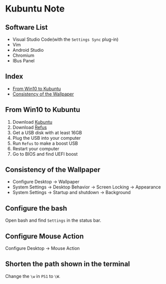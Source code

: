 # Kubuntu Note

## Software List
* Visual Studio Code(with the `Settings Sync` plug-in)
* Vim
* Android Studio
* Chromium
* IBus Panel

## Index
* [From Win10 to Kubuntu](#From-Win10-to-Kubuntu)
* [Consistency of the Wallpaper](#Consistency-of-the-Wallpaper)

## From Win10 to Kubuntu
1. Download [Kubuntu](https://kubuntu.org/)
2. Download [Refus](https://rufus.ie/)
3. Get a USB disk with at least 16GB
4. Plug the USB into your computer
5. Run `Refus` to make a boost USB
6. Restart your computer
7. Go to BIOS and find UEFI boost

## Consistency of the Wallpaper
* Configure Desktop -> Wallpaper
* System Settings -> Desktop Behavior -> Screen Locking -> Appearance
* System Settings -> Startup and shutdown -> Background

## Configure the bash
Open bash and find `Settings` in the status bar.

## Configure Mouse Action
Configure Desktop -> Mouse Action

## Shorten the path shown in the terminal
Change the `\w` in `PS1` to `\W`.